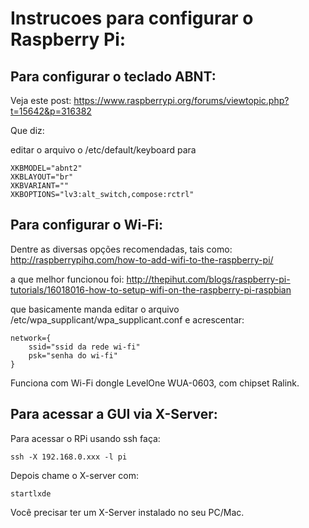 Instrucoes para configurar o Raspberry Pi:
==========================================

Para configurar o teclado ABNT:
------------------------------

Veja este post: https://www.raspberrypi.org/forums/viewtopic.php?t=15642&p=316382

Que diz:

editar o arquivo o /etc/default/keyboard para


    XKBMODEL="abnt2" 
    XKBLAYOUT="br"
    XKBVARIANT=""
    XKBOPTIONS="lv3:alt_switch,compose:rctrl"


Para configurar o Wi-Fi:
------------------------

Dentre as diversas opções recomendadas, tais como:
http://raspberrypihq.com/how-to-add-wifi-to-the-raspberry-pi/

a que melhor funcionou foi:
http://thepihut.com/blogs/raspberry-pi-tutorials/16018016-how-to-setup-wifi-on-the-raspberry-pi-raspbian

que basicamente manda editar o arquivo /etc/wpa_supplicant/wpa_supplicant.conf
e acrescentar:


    network={
        ssid="ssid da rede wi-fi"
        psk="senha do wi-fi"
    }

Funciona com Wi-Fi dongle LevelOne WUA-0603, com chipset Ralink.

Para acessar a GUI via X-Server:
--------------------------------

Para acessar o RPi usando ssh faça: 

    ssh -X 192.168.0.xxx -l pi


Depois chame o X-server com: 

    startlxde

Você precisar ter um X-Server instalado no seu PC/Mac.

